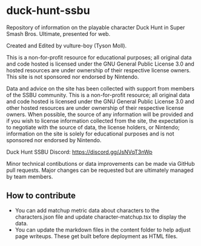 # duck-hunt-ssbu
Repository of information on the playable character Duck Hunt in Super Smash Bros. Ultimate, presented for web.

Created and Edited by vulture-boy (Tyson Moll).

This is a non-for-profit resource for educational purposes; all original data and code hosted is licensed under the GNU General Public License 3.0 and hosted resources are under ownership of their respective license owners. This site is not sponsored nor endorsed by Nintendo.

Data and advice on the site has been collected with support from members of the SSBU community. This is a non-for-profit resource; all original data and code hosted is licensed under the GNU General Public License 3.0 and other hosted resources are under ownership of their respective license owners. When possible, the source of any information will be provided and if you wish to license information collected from the site, the expectation is to negotiate with the source of data, the license holders, or Nintendo; information on the site is solely for educational purposes and is not sponsored nor endorsed by Nintendo.

Duck Hunt SSBU Discord: https://discord.gg/JsNVqT3nWp

Minor technical contibutions or data improvements can be made via GitHub pull requests. Major changes can be requested but are ultimately managed by team members.

## How to contribute

- You can add matchup metric data about characters to the characters.json file and update character-matchup.tsx to display the data.
- You can update the markdown files in the content folder to help adjust page writeups. These get built before deployment as HTML files.